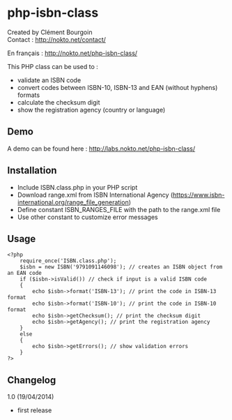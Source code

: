 php-isbn-class
==============

Created by Clément Bourgoin  
Contact : http://nokto.net/contact/

En français : http://nokto.net/php-isbn-class/

This PHP class can be used to :  
- validate an ISBN code
- convert codes between ISBN-10, ISBN-13 and EAN (without hyphens) formats
- calculate the checksum digit
- show the registration agency (country or language)

Demo
----

A demo can be found here : http://labs.nokto.net/php-isbn-class/

Installation
------------

- Include ISBN.class.php in your PHP script
- Download range.xml from ISBN International Agency (https://www.isbn-international.org/range_file_generation)
- Define constant ISBN_RANGES_FILE with the path to the range.xml file
- Use other constant to customize error messages

Usage
-----

	<?php
		require_once('ISBN.class.php');
		$isbn = new ISBN('9791091146098'); // creates an ISBN object from an EAN code
		if ($isbn->isValid()) // check if input is a valid ISBN code
		{
			echo $isbn->format('ISBN-13'); // print the code in ISBN-13 format
			echo $isbn->format('ISBN-10'); // print the code in ISBN-10 format
			echo $isbn->getChecksum(); // print the checksum digit
			echo $isbn->getAgency(); // print the registration agency
		}
		else
		{
			echo $isbn->getErrors(); // show validation errors
		}
	?>



Changelog
---------

1.0 (19/04/2014)
- first release